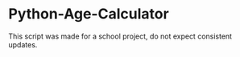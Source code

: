 # Python-Age-Calculator
This script was made for a school project, do not expect consistent updates.
